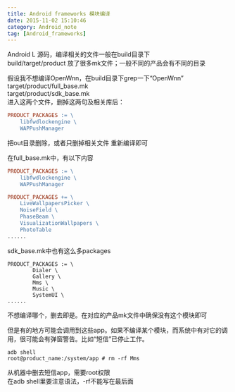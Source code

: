 ```yaml
---
title: Android frameworks 模块编译
date: 2015-11-02 15:10:46
category: Android_note
tag: [Android_frameworks]
---
```

Android L 源码，编译相关的文件一般在build目录下  
build/target/product 放了很多mk文件；一般不同的产品会有不同的目录

假设我不想编译OpenWnn，在build目录下grep一下“OpenWnn”  
target/product/full_base.mk  
target/product/sdk_base.mk  
进入这两个文件，删掉这两句及相关库后：  
```mk
PRODUCT_PACKAGES := \
    libfwdlockengine \
    WAPPushManager
```
把out目录删除，或者只删掉相关文件
重新编译即可

在full_base.mk中，有以下内容
```mk
PRODUCT_PACKAGES := \
    libfwdlockengine \
    WAPPushManager

PRODUCT_PACKAGES += \
    LiveWallpapersPicker \
    NoiseField \
    PhaseBeam \
    VisualizationWallpapers \
    PhotoTable
......
```
sdk_base.mk中也有这么多packages
```
PRODUCT_PACKAGES := \
        Dialer \
        Gallery \
        Mms \
        Music \
        SystemUI \
......
```
不想编译哪个，删去即是。在对应的产品mk文件中确保没有这个模块即可

但是有的地方可能会调用到这些app。如果不编译某个模块，而系统中有对它的调用，很可能会有弹窗警告。比如“短信”已停止工作。

```
adb shell
root@product_name:/system/app # rm -rf Mms
```
从机器中删去短信app，需要root权限  
在adb shell里要注意语法，-rf不能写在最后面
